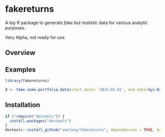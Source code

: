 # fakereturns

A toy R package to generate _fake but realistic_ data for various analytic purposes.


Very Alpha, not ready for use.



## Overview


## Examples


```r
library(fakereturns)

d <- fake.some.portfolio.data(start.date= '2015-01-01', end.date=Sys.Date(), n = 40)

```



## Installation


```r
if (!require("devtools")) {
  install.packages("devtools")
}
devtools::install_github("aaelony/fakereturns", dependencies = TRUE, build_vignettes = FALSE)
```

